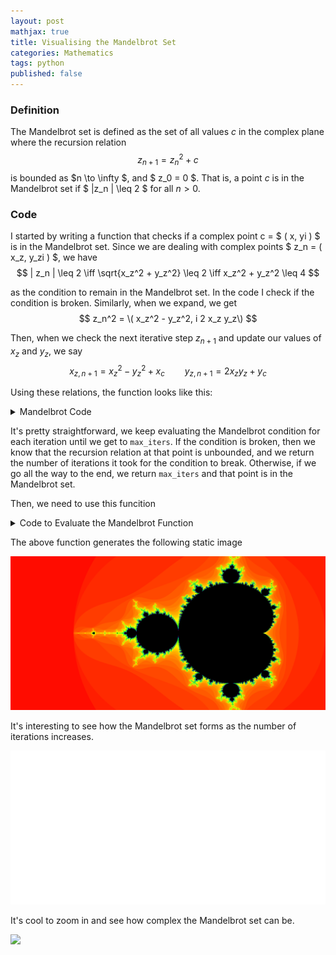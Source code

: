 ```yaml
---
layout: post
mathjax: true 
title: Visualising the Mandelbrot Set
categories: Mathematics
tags: python
published: false
---
```



### Definition ###
The Mandelbrot set is defined as the set of all values $c$ in the complex plane where the recursion relation 
$$
z_{n+1} = z_n^2 + c
$$
is bounded as $n \to \infty $, and $ z_0 = 0 $. That is, a point $c$ is in the Mandelbrot set if $ |z_n | \leq 2 $ for all $n >0$.


### Code ###

I started by writing a function that checks if a complex point c = $ \( x, yi \) $ is in the Mandelbrot set. Since we are dealing with complex points $ z_n = \( x_z, y_zi \) $, we have 
$$
| z_n | \leq 2 \iff \sqrt{x_z^2 + y_z^2} \leq 2 \iff x_z^2 + y_z^2 \leq 4
$$

as the condition to remain in the Mandelbrot set. In the code I check if the condition is broken. Similarly, when we expand, we get
$$
z_n^2 = \( x_z^2 - y_z^2, i 2 x_z y_z\)
$$

Then, when we check the next iterative step $z_{n+1}$ and update our values of $x_z$ and $y_z$, we say
$$
x_{z, n+1} = x_z^2 - y_z^2 + x_c \qquad y_{z, n+1} = 2 x_z y_z + y_c
$$

Using these relations, the function looks like this: 
<details>
<summary>Mandelbrot Code</summary>
<p>

```python
@njit
def mandelbrot(cx, cy, max_iters): 
    '''
    Checks if a complex number (represented by pixel (x, iy)) is in the mandelbrot set.
    Calculates zn+1 = zn^2 + c
    Returns the number of iterations before breaking. If max_iters is returned, c is in the set

    cx: float - Re(c)
    cy: float - Im(c)
    max_iters: int - Max number of iterations to for criterion into the set
    '''
    
    ### Starting at the point (0,0i),
    zx = 0.0
    zy = 0.0
    
    for i in range(max_iters): 
        # Mandelbrot Condition to break out 
        if zx**2 + zy**2 > 4: 
            return i
            
        # Update
        zx, zy = zx**2 - zy**2 + cx, 2*zx*zy + cy
    
    return max_iters
```
</p>
</details>

It's pretty straightforward, we keep evaluating the Mandelbrot condition for each iteration until we get to ```max_iters```. If the condition is broken, then we know that the recursion relation at that point is unbounded, and we return the number of iterations it took for the condition to break. Otherwise, if we go all the way to the end, we return ```max_iters``` and that point is in the Mandelbrot set.

Then, we need to use this funcition 

<details>
<summary> Code to Evaluate the Mandelbrot Function </summary>
<p>

```python
def eval_mandelbrot(height, width, x_start, y_start, x_end, y_end, max_iters:int): 
    '''
    Evaluates the mandelbrot function for each point in the complex plane
    Returns a NumPy array with the number of iterations as elements
    cx: Re(c)
    cy: Im(c)
    '''
    x = np.linspace(x_start, x_end, width)
    y = np.linspace(y_start, y_end, height)

    result = np.zeros((width, height, 3))
    for i, cx in enumerate(x): # Rows
        for j, cy in enumerate(y): 
            res = mandelbrot(cx,cy, max_iters)
            colour = colouring(res, max_iters)
            result[i,j] = colour
            
    return np.uint8(result)


def colouring(n, max_iters): 
    '''
    Returns a list of length 3 defining a colouring in HSV format
    '''
    hue = int(255 * n / max_iters)
    saturation = 255

    if n < max_iters:
        colour = [hue, saturation, 255]
    else: 
        colour = [hue, saturation, 0]
    
    return colour
```
</p>
</details>


The above function generates the following static image

![](/Images/Mandelbrot/Mandelbrot.png?raw=true)

It's interesting to see how the Mandelbrot set forms as the number of iterations increases. 

![](/Images/Mandelbrot/MandelbrotFormation.gif?raw=true)

It's cool to zoom in and see how complex the Mandelbrot set can be. 

![](/Images/Mandelbrot/MandelbrotZoom.gif?raw=true)